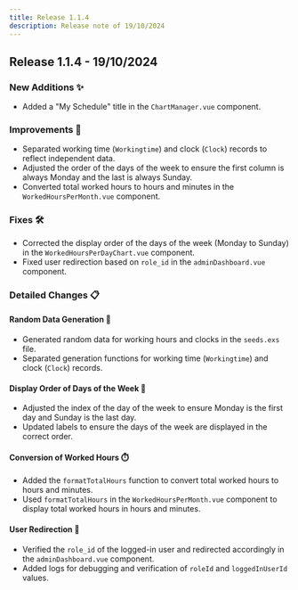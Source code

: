 ```yaml
---
title: Release 1.1.4
description: Release note of 19/10/2024
---
```


## Release 1.1.4 - 19/10/2024

### New Additions ✨

- Added a "My Schedule" title in the `ChartManager.vue` component.

### Improvements 🚀

- Separated working time (`Workingtime`) and clock (`Clock`) records to reflect independent data.
- Adjusted the order of the days of the week to ensure the first column is always Monday and the last is always Sunday.
- Converted total worked hours to hours and minutes in the `WorkedHoursPerMonth.vue` component.

### Fixes 🛠️

- Corrected the display order of the days of the week (Monday to Sunday) in the `WorkedHoursPerDayChart.vue` component.
- Fixed user redirection based on `role_id` in the `adminDashboard.vue` component.

### Detailed Changes 📋

#### Random Data Generation 🎲

- Generated random data for working hours and clocks in the `seeds.exs` file.
- Separated generation functions for working time (`Workingtime`) and clock (`Clock`) records.

#### Display Order of Days of the Week 📅

- Adjusted the index of the day of the week to ensure Monday is the first day and Sunday is the last day.
- Updated labels to ensure the days of the week are displayed in the correct order.

#### Conversion of Worked Hours ⏱️

- Added the `formatTotalHours` function to convert total worked hours to hours and minutes.
- Used `formatTotalHours` in the `WorkedHoursPerMonth.vue` component to display total worked hours in hours and minutes.

#### User Redirection 🔄

- Verified the `role_id` of the logged-in user and redirected accordingly in the `adminDashboard.vue` component.
- Added logs for debugging and verification of `roleId` and `loggedInUserId` values.
